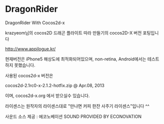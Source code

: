 DragonRider
===========

DragonRider With Cocos2d-x

krazyeom님의 cocos2D 드래곤 플라이트 따라 만들기의 cocos2D-X 버전 포팅입니다

http://www.appilogue.kr/

현재버전은 iPhone5 해상도에 최적화되어있으며, non-retina, Android에서는 테스트하지 못했습니다.

사용된 cocos2d-x 버전은

cocos2d-2.1rc0-x-2.1.2-hotfix.zip @ Apr.08, 2013

이며, cocos2d-x.org 에서 받으실수 있습니다.

라이센스는 원작자의 라이센스대로 "만나면 커피 한잔 사주기 라이센스"입니다 ^^

사운드 소스 제공 : 에코노베이션	SOUND PROVIDED BY ECONOVATION
